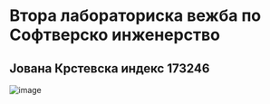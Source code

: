 # Втора лабораториска вежба по Софтверско инженерство
## Јована Крстевска индекс 173246
![image](https://github.com/JovanaKrstevska/SI_2024_lab2_173246/assets/100038564/3617c328-e3f7-4511-8824-e68c9af4cd0d)
